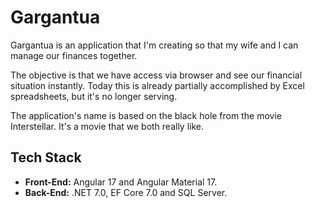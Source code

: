 # Gargantua

Gargantua is an application that I'm creating so that my wife and I can manage our finances together.

The objective is that we have access via browser and see our financial situation instantly. Today this is already partially accomplished by Excel spreadsheets, but it's no longer serving.

The application's name is based on the black hole from the movie Interstellar. It's a movie that we both really like.

## Tech Stack

- **Front-End:** Angular 17 and Angular Material 17.
- **Back-End:** .NET 7.0, EF Core 7.0 and SQL Server.
